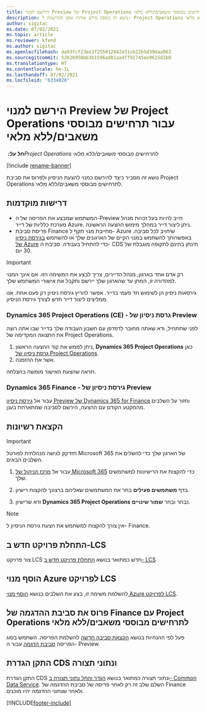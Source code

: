 ```yaml
---
title: הירשם למנוי Preview של Project Operations עבור תרחישים מבוססי משאבים/ללא מלאי
description: נושא זה מספק מידע אודות אופן ההרשמה ל- Project Operations ופריסה שלו עבור תרחישים מבוססי משאבים/ללא מלאי.
author: sigitac
ms.date: 07/02/2021
ms.topic: article
ms.reviewer: kfend
ms.author: sigitac
ms.openlocfilehash: da93fcf23ee3f255812842e31cb22b5d39daa963
ms.sourcegitcommit: 52b26950bb3b1596ad81aa4ff91745ee9615d1b0
ms.translationtype: HT
ms.contentlocale: he-IL
ms.lasthandoff: 07/02/2021
ms.locfileid: "6334828"
---
```

# <a name="sign-up-for-project-operations-preview-subscriptions-for-resource-non-stocked-scenarios"></a>הירשם למנוי Preview של Project Operations עבור תרחישים מבוססי משאבים/ללא מלאי

_**חל על:** ‏Project Operations לתרחישים מבוססי משאבים/ללא מלאי_

[!include [rename-banner](~/includes/cc-data-platform-banner.md)]

נושא זה מסביר כיצד להירשם כמנוי להצעת הניסיון ולפרוס את סביבת Project Operations לתרחישים מבוססי משאבים/ללא מלאי.

## <a name="prerequisites"></a>דרישות מוקדמות
- המשתמש שמבצע את הפריסה של ה-Preview חייב להיות בעל זכויות מנהל מערכת כלליות של דייר Azure. ניתן ליצור דייר במהלך מימוש ההצעה הראשונה. 
- פריסת סביבת Finance מחייבת מנוי תקף ל- Azure שיחויב לכל סביבה. באפשרותך להשתמש במנוי הקיים של הארגונים שלך או להשתמש [בגירסת ניסיון של Azure](https://azure.microsoft.com/en-us/free/) כדי להתחיל בעבודה. סביבת ה- CDS תינתן בחינם לתקופה מוגבלת של 30 יום.

> [!IMPORTANT]
> רק אדם אחד בארגון, מנהל הדיירים, צריך לבצע את המשימה הזו. אם אינך המנוי למהדורה זו, המתן עד שהארגון שלך יירשם ותקבל את אישורי המשתמש שלך.
> 
> גירסאות ניסיון הן לשימוש חד פעמי בדייר. אפשר להריץ גירסת ניסיון רק פעם אחת. אנו ממליצים ליצור דייר חדש לצורך גירסת הניסיון.


### <a name="dynamics-365-project-operations-ce---preview-trial"></a>Dynamics 365 Project Operations (CE) - גרסת ניסיון של Preview 

לפני שתתחיל, ודא שאתה מחובר לדפדפן עם חשבון העבודה שלך בדייר שבו אתה רוצה את התצוגה המקדימה של Project Operations.

1. ניתן לממש את קוד ההצעה הראשון, **Dynamics 365 Project Operations** כאן[ גרסת ניסיון של Project Operations](https://aka.ms/try-po).
2. אשר את ההזמנה.

  תראה שהצעת האישור מומשה בהצלחה.

### <a name="dynamics-365-finance-preview-trial"></a>Dynamics 365 Finance - גירסת ניסיון של Preview

עבור אל [גירסת ניסיון Preview של Dynamics 365 for Finance](https://aka.ms/trypoche) וחזור על השלבים מהמקטע הקודם עם ההצעה, הירשם לסביבה שמתארחת בענן.  

## <a name="assign-licenses"></a>הקצאת רשיונות

> [!IMPORTANT]
> תזדקק לגישה מנהלתית לפורטל Microsoft 365 של הארגון שלך כדי להשלים את השלבים הבאים.

1. עבור אל [מרכז הניהול של Microsoft 365](https://portal.office.com/) כדי להקצות את הרישיונות למשתמשים שלך.

2. בדף **משתמשים פעילים** בחר את המשתמשים שאליהם ברצונך להקצות רישיון.

3. ודא שרישיון **Dynamics 365 Project Operations** נבחר ובחר **שמור שינויים**.

> [!NOTE]
> אין צורך להקצות למשתמש את הצעת גירסת הניסיון ל- Finance.

## <a name="start-a-new-project-in-lcs"></a>התחלת פרויקט חדש ב-LCS

צור פרויקט LCS חדש כמתואר בנושא [התחלת פרויקט חדש ב- LCS](create-lcs-project.md)

## <a name="add-an-azure-subscription-to-an-lcs-project"></a>הוסף מנוי Azure לפרויקט LCS

להשלמת משימה זו, בצע את השלבים בנושא [הוסף מנוי Azure לפרויקט LCS](resource-add-azure-subscription-lcs-project.md).

## <a name="deploy-finance-demo-environment-with-project-operations-for-resourcenon-stocked-scenarios"></a>פרוס את סביבת ההדגמה של Finance עם Project Operations לתרחישים מבוססי משאבים/ללא מלאי‬

פעל לפי ההנחיות בנושא [הקצאת סביבה חדשה](resource-provision-new-environment.md) להשלמת הפריסה. השתמש בסוג הפריסה [סביבת הדגמה](/dynamics365/fin-ops-core/dev-itpro/deployment/deploy-demo-environment) עבור ה- Preview. 

## <a name="install-cds-setup-and-configuration-data"></a>התקן הגדרת CDS ונתוני תצורה

התקן הגדרת CDS ונתוני תצורה כמתואר בנושא [הגדר והחל נתוני תצורה ב- Common Data Service](resource-apply-pro-setup-config-data.md).
השלם שלב זה רק לאחר פריסה של סביבת ההדגמה של Finance ולאחר שנתוני ההדגמה יהיו מוכנים.


[!INCLUDE[footer-include](../includes/footer-banner.md)]
